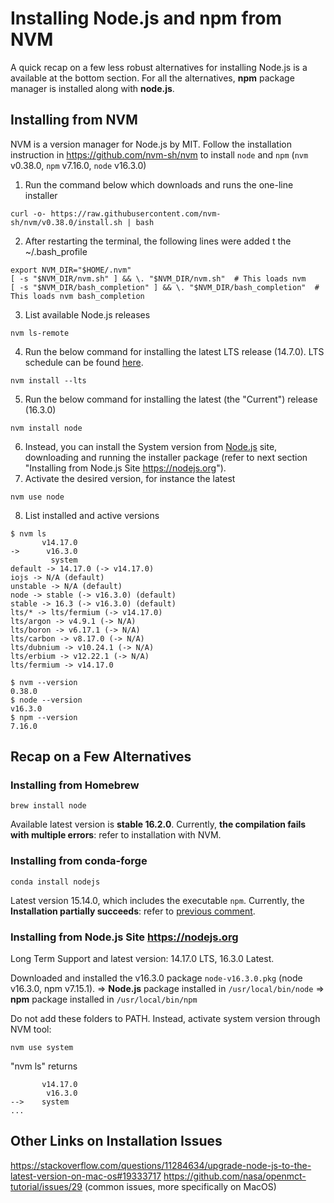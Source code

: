 # Installing Node.js and npm from NVM

A quick recap on a few less robust alternatives for installing Node.js is a available at the bottom section. For all the alternatives, **npm** package manager is installed along with **node.js**.

## Installing from NVM

NVM is a version manager for Node.js by MIT. Follow the installation instruction in https://github.com/nvm-sh/nvm to install `node` and `npm` (`nvm` v0.38.0, `npm` v7.16.0, `node` v16.3.0)
1. Run the command below which downloads and runs the one-line installer
```
curl -o- https://raw.githubusercontent.com/nvm-sh/nvm/v0.38.0/install.sh | bash
```
2. After restarting the terminal, the following lines were added t the ~/.bash_profile
```
export NVM_DIR="$HOME/.nvm"
[ -s "$NVM_DIR/nvm.sh" ] && \. "$NVM_DIR/nvm.sh"  # This loads nvm
[ -s "$NVM_DIR/bash_completion" ] && \. "$NVM_DIR/bash_completion"  # This loads nvm bash_completion
```
3. List available Node.js releases
```
nvm ls-remote
```
4. Run the below command for installing the latest LTS release (14.7.0). LTS schedule can be found [here](https://github.com/nodejs/Release#release-schedule).
```
nvm install --lts
```
5. Run the below command for installing the latest (the "Current") release (16.3.0)
```
nvm install node
```
6. Instead, you can install the System version from [Node.js](https://nodejs.org) site, downloading and running the installer package (refer to next section "Installing from Node.js Site https://nodejs.org").
7. Activate the desired version, for instance the latest
```
nvm use node
```
8. List installed and active versions
```
$ nvm ls
       v14.17.0
->      v16.3.0
         system
default -> 14.17.0 (-> v14.17.0)
iojs -> N/A (default)
unstable -> N/A (default)
node -> stable (-> v16.3.0) (default)
stable -> 16.3 (-> v16.3.0) (default)
lts/* -> lts/fermium (-> v14.17.0)
lts/argon -> v4.9.1 (-> N/A)
lts/boron -> v6.17.1 (-> N/A)
lts/carbon -> v8.17.0 (-> N/A)
lts/dubnium -> v10.24.1 (-> N/A)
lts/erbium -> v12.22.1 (-> N/A)
lts/fermium -> v14.17.0

$ nvm --version
0.38.0
$ node --version
v16.3.0
$ npm --version
7.16.0
```

## Recap on a Few Alternatives

### Installing from Homebrew
```
brew install node
```
Available latest version is **stable 16.2.0**. Currently, **the compilation fails with multiple errors**: refer to installation with NVM.

### Installing from conda-forge
```
conda install nodejs
```
Latest version 15.14.0, which includes the executable `npm`. Currently, the **Installation partially succeeds**: refer to [previous comment](https://github.com/ami-iit/element_software-engineering/issues/47#issuecomment-855171484).

### Installing from Node.js Site https://nodejs.org

Long Term Support and latest version: 14.17.0 LTS, 16.3.0 Latest.

Downloaded and installed the v16.3.0 package `node-v16.3.0.pkg` (node v16.3.0, npm v7.15.1).
=> **Node.js** package installed in `/usr/local/bin/node`
=> **npm** package installed in `/usr/local/bin/npm`

Do not add these folders to PATH. Instead, activate system version through NVM tool:
```
nvm use system
```
"nvm ls" returns
```
       v14.17.0
        v16.3.0
-->    system
...
```

## Other Links on Installation Issues
https://stackoverflow.com/questions/11284634/upgrade-node-js-to-the-latest-version-on-mac-os#19333717
https://github.com/nasa/openmct-tutorial/issues/29 (common issues, more specifically on MacOS)
